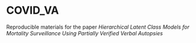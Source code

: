 # COVID_VA
Reproducible materials for the paper _Hierarchical Latent Class Models for Mortality Surveillance Using Partially Verified Verbal Autopsies_
